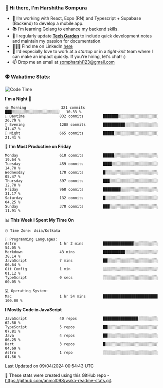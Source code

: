 ### 👋 Hi there, I'm Harshitha Sompura

- 🔧 I’m working with React, Expo (RN) and Typescript + Supabase (Backend) to develop a mobile app.
- 📚 I’m learning Golang to enhance my backend skills.
- 🌾 I regularly update **<u>[Tech Garden](https://tech-garden-hs.vercel.app/)</u>** to include quick development notes and maintain my passion for documentation.
- 👩🏻‍💻 Find me on LinkedIn <u>[here](https://www.linkedin.com/in/harshithasompura/)</u>
- 🐣 I'd especially love to work at a _startup_ or in a _tight-knit_ team where I can make an impact quickly. If you're hiring, let's chat! :)
- 📫 Drop me an email at [sompharshi123@gmail.com](mailto:sompharshi123@gmail.com)

### 👽 Wakatime Stats:
<!--START_SECTION:waka-->
![Code Time](http://img.shields.io/badge/Code%20Time-65%20hrs%2014%20mins-blue)

**I'm a Night 🦉** 

```text
🌞 Morning                321 commits         ███░░░░░░░░░░░░░░░░░░░░░░   10.33 % 
🌆 Daytime                832 commits         ███████░░░░░░░░░░░░░░░░░░   26.79 % 
🌃 Evening                1288 commits        ██████████░░░░░░░░░░░░░░░   41.47 % 
🌙 Night                  665 commits         █████░░░░░░░░░░░░░░░░░░░░   21.41 % 
```
📅 **I'm Most Productive on Friday** 

```text
Monday                   610 commits         █████░░░░░░░░░░░░░░░░░░░░   19.64 % 
Tuesday                  459 commits         ████░░░░░░░░░░░░░░░░░░░░░   14.78 % 
Wednesday                170 commits         █░░░░░░░░░░░░░░░░░░░░░░░░   05.47 % 
Thursday                 397 commits         ███░░░░░░░░░░░░░░░░░░░░░░   12.78 % 
Friday                   968 commits         ████████░░░░░░░░░░░░░░░░░   31.17 % 
Saturday                 132 commits         █░░░░░░░░░░░░░░░░░░░░░░░░   04.25 % 
Sunday                   370 commits         ███░░░░░░░░░░░░░░░░░░░░░░   11.91 % 
```


📊 **This Week I Spent My Time On** 

```text
🕑︎ Time Zone: Asia/Kolkata

💬 Programming Languages: 
Astro                    1 hr 2 mins         ██████████████░░░░░░░░░░░   54.05 % 
Markdown                 43 mins             ██████████░░░░░░░░░░░░░░░   38.14 % 
JavaScript               7 mins              ██░░░░░░░░░░░░░░░░░░░░░░░   06.64 % 
Git Config               1 min               ░░░░░░░░░░░░░░░░░░░░░░░░░   01.12 % 
TypeScript               0 secs              ░░░░░░░░░░░░░░░░░░░░░░░░░   00.05 % 

💻 Operating System: 
Mac                      1 hr 54 mins        █████████████████████████   100.00 % 
```

**I Mostly Code in JavaScript** 

```text
JavaScript               40 repos            ████████████████░░░░░░░░░   62.50 % 
TypeScript               5 repos             ██░░░░░░░░░░░░░░░░░░░░░░░   07.81 % 
Java                     4 repos             ██░░░░░░░░░░░░░░░░░░░░░░░   06.25 % 
Dart                     3 repos             █░░░░░░░░░░░░░░░░░░░░░░░░   04.69 % 
Astro                    1 repo              ░░░░░░░░░░░░░░░░░░░░░░░░░   01.56 % 
```




 Last Updated on 09/04/2024 00:54:43 UTC
<!--END_SECTION:waka-->

👀 These stats were created using this GitHub repo - https://github.com/anmol098/waka-readme-stats.git. 
